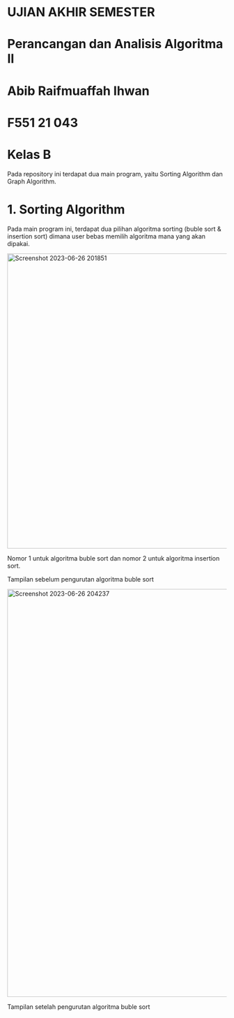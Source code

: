 # UJIAN AKHIR SEMESTER
# Perancangan dan Analisis Algoritma II

# Abib Raifmuaffah Ihwan
# F551 21 043
# Kelas B

Pada repository ini terdapat dua main program, yaitu Sorting Algorithm dan Graph Algorithm.

# 1. Sorting Algorithm
Pada main program ini, terdapat dua pilihan algoritma sorting (buble sort & insertion sort) dimana user bebas memilih algoritma mana yang akan dipakai.

<img width="677" alt="Screenshot 2023-06-26 201851" src="https://github.com/AbibRaifmuaffahIhwan/F55121043_Abib_UAS_PAAII/assets/109569005/2bd7da39-3a1f-4ab7-9ed4-b7f8d591dfbb">

Nomor 1 untuk algoritma buble sort dan nomor 2 untuk algoritma insertion sort.

Tampilan sebelum pengurutan algoritma buble sort

<img width="936" alt="Screenshot 2023-06-26 204237" src="https://github.com/AbibRaifmuaffahIhwan/F55121043_Abib_UAS_PAAII/assets/109569005/ab93a59e-1b9e-456f-bc77-02b6c21f859e">

Tampilan setelah pengurutan  algoritma buble sort



     
